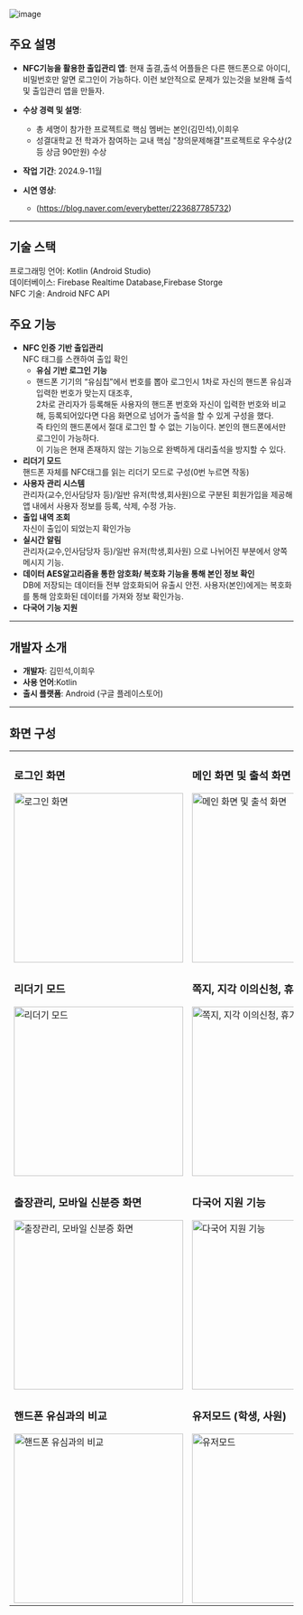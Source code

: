 ![image](https://github.com/user-attachments/assets/6a992469-b2ce-4a51-bf53-56601cfa474b)

## 주요 설명
- **NFC기능을 활용한 출입관리 앱**: 현재 출결,출석 어플들은 다른 핸드폰으로 아이디, 비밀번호만 알면 로그인이 가능하다. 이런 보안적으로 문제가 있는것을 보완해 출석 및 출입관리 앱을 만들자.
- **수상 경력 및 설명**: 
  - 총 세명이 참가한 프로젝트로 핵심 멤버는 본인(김민석),이희우
  - 성결대학교 전 학과가 참여하는 교내 핵심 "창의문제해결"프로젝트로 우수상(2등 상금 90만원) 수상  

- **작업 기간**: 2024.9-11월
- **시연 영상**: 
  - (https://blog.naver.com/everybetter/223687785732)

---
## 기술 스택
프로그래밍 언어: Kotlin (Android Studio) <br>
데이터베이스: Firebase Realtime Database,Firebase Storge<br>
NFC 기술: Android NFC API

## 주요 기능
- **NFC 인증 기반 출입관리**  
    NFC 태그를 스캔하여 출입 확인
  - **유심 기반 로그인 기능**
  -  핸드폰 기기의 “유심칩”에서 번호를 뽑아 로그인시 1차로 자신의 핸드폰 유심과 입력한 번호가 맞는지 대조후,<br>
      2차로 관리자가 등록해둔 사용자의 핸드폰 번호와 자신이 입력한 번호와 비교해, 등록되어있다면 다음 화면으로 넘어가 출석을 할 수 있게 구성을 했다.<br>
      즉 타인의 핸드폰에서 절대 로그인 할 수 없는 기능이다. 본인의 핸드폰에서만 로그인이 가능하다.<br>
       이 기능은 현재 존재하지 않는 기능으로 완벽하게 대리출석을 방지할 수 있다.
 - **리더기 모드**  
  핸드폰 자체를 NFC태그를 읽는 리더기 모드로 구성(0번 누르면 작동)
- **사용자 관리 시스템**  
  관리자(교수,인사담당자 등)/일반 유저(학생,회사원)으로 구분된 회원가입을 제공해 앱 내에서 사용자 정보를 등록, 삭제, 수정 가능.
- **출입 내역 조회**  
  자신이 출입이 되었는지 확인가능
- **실시간 알림**  
  관리자(교수,인사담당자 등)/일반 유저(학생,회사원) 으로 나뉘어진 부분에서 양쪽 메시지 기능.
- **데이터 AES알고리즘을 통한 암호화/ 복호화 기능을 통해 본인 정보 확인**  
  DB에 저장되는 데이터들 전부 암호화되어 유출시 안전.
  사용자(본인)에게는 복호화를 통해 암호화된 데이터를 가져와 정보 확인가능.
 - **다국어 기능 지원**  

---


## 개발자 소개
- **개발자**: 김민석,이희우
- **사용 언어**:Kotlin
- **출시 플랫폼**: Android (구글 플레이스토어)

---
## 화면 구성

<table>
  <tr>
    <td>
      <h3>로그인 화면</h3>
      <img src="https://github.com/user-attachments/assets/4e8dfa23-1138-4fe5-a42d-50dc79430b39" alt="로그인 화면" width="300">
    </td>
    <td>
      <h3>메인 화면 및 출석 화면</h3>
      <img src="https://github.com/user-attachments/assets/be448288-6ee2-4d3e-8ff3-76d315a24198" alt="메인 화면 및 출석 화면" width="300">
    </td>
  </tr>
  <tr>
    <td>
      <h3>리더기 모드</h3>
      <img src="https://github.com/user-attachments/assets/e5af7725-ed3c-4df8-8aa2-6b112d8e2eb8" alt="리더기 모드" width="300">
    </td>
    <td>
      <h3>쪽지, 지각 이의신청, 휴가신청</h3>
      <img src="https://github.com/user-attachments/assets/d2bc94ce-e788-4a0d-a66d-bb6d656be73a" alt="쪽지, 지각 이의신청, 휴가신청" width="300">
    </td>
  </tr>
  <tr>
    <td>
      <h3>출장관리, 모바일 신분증 화면</h3>
      <img src="https://github.com/user-attachments/assets/bd3fc455-ee37-4c27-a2c5-1d6b2dabf972" alt="출장관리, 모바일 신분증 화면" width="300">
    </td>
    <td>
      <h3>다국어 지원 기능</h3>
      <img src="https://github.com/user-attachments/assets/1b5fc1d1-939a-468e-96e4-7f54c622009a" alt="다국어 지원 기능" width="300">
    </td>
  </tr>
  <tr>
    <td>
      <h3>핸드폰 유심과의 비교</h3>
      <img src="https://github.com/user-attachments/assets/4fcad854-424b-497c-94ad-ab9a1a21eb79
" alt="핸드폰 유심과의 비교" width="300">
    </td>
    <td>
      <h3>유저모드 (학생, 사원)</h3>
      <img src="https://github.com/user-attachments/assets/d4f94c4c-041e-40e8-8dda-5a5d0904c53e
" alt="유저모드" width="300">
    </td>
  </tr>
</table>
